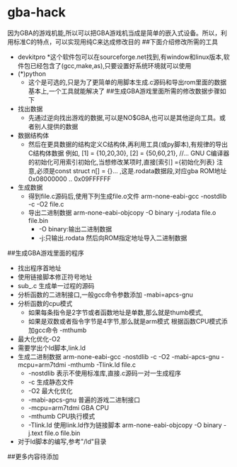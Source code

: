 # gba-hack
  因为GBA的游戏机能,所以可以把GBA游戏机当成是简单的嵌入式设备。所以，利用标准C的特点，可以实现用纯C来达成修改目的
##下面介绍修改所需的工具
  * devkitpro
    *这个软件包可以在sourceforge.net找到,有window和linux版本,软件包已经包含了(gcc,make,as),只要设置好系统环境就可以使用
  * (*)python
    * 这个是可选的,只是为了更简单的用脚本生成.c源码和导出rom里面的数据
  基本上,一个工具就能解决了
##生成GBA游戏里面所需的修改数据步骤如下
  * 找出数据
    * 先通过逆向找出游戏的数据,可以是NO$GBA,也可以是其他逆向工具。或者别人提供的数据
  * 数据结构体
    * 然后在更具数据的结构定义C结构体,再利用工具(或py脚本),有规律的导出C结构体数据
      例如, [1] = {10,20,30}, [2] = {50,60,21}, //...     GNU C编译器的初始化可用索引初始化,当想修改某项时,直接[索引]          ={初始化列表}
      注意,必须是const struct n[] = {}...     ,这是.rodata数据段,对应gba ROM地址 0x08000000 .. 0x09FFFFFF
  * 生成数据
    * 得到file.c源码后,使用下列生成file.o文件
      arm-none-eabi-gcc -nostdlib -c -O2 file.c
    * 导出二进制数据
      arm-none-eabi-objcopy -O binary -j.rodata file.o file.bin
      * -O binary:输出二进制数据
      * -j:只输出.rodata
    然后向ROM指定地址导入二进制数据
    
##生成GBA游戏里面的程序
  * 找出程序首地址
  * 使用链接脚本修正符号地址
  * sub_<addr>.c 生成单一过程的源码
  * 分析函数的二进制接口,一般gcc命令参数添加  -mabi=apcs-gnu
  * 分析函数的cpu模式
    * 如果每条指令是2字节或者函数地址是单数,那么就是thumb模式,
    * 如果是双数或者指令字节是4字节,那么就是arm模式
    根据函数CPU模式添加gcc命令  -mthumb
  * 最大化优化-O2
  * 需要学出个ld脚本,link.ld
  * 生成二进制数据
    arm-none-eabi-gcc -nostdlib -c -O2 -mabi-apcs-gnu -mcpu=arm7tdmi -mthumb -Tlink.ld file.c 
      * -nostdlib  表示不使用标准库,直接.c源码一对一生成程序
      * -c         生成静态文件
      * -O2        最大化优化
      * -mabi-apcs-gnu   普遍的游戏二进制接口
      * -mcpu=arm7tdmi   GBA CPU
      * -mthumb    CPU执行模式
      * -Tlink.ld  使用link.ld作为链接脚本
    arm-none-eabi-objcopy -O binary -j.text file.o file.bin
  * 对于ld脚本的编写,参考"/ld"目录


##更多内容待添加
